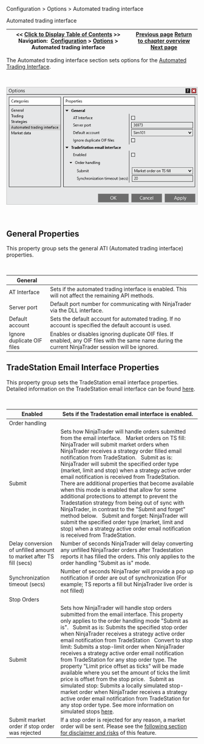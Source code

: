﻿


Configuration \> Options \> Automated trading interface






















Automated trading interface







| \<\< [Click to Display Table of Contents](options_ati.md) \>\> **Navigation:**     [Configuration](configuration-1.md) \> [Options](options-1.md) \> Automated trading interface | [Previous page](options_strategies-1.md) [Return to chapter overview](options-1.md) [Next page](options_marketdata-1.md) |
| --- | --- |











The Automated trading interface section sets options for the [Automated Trading Interface](automated_trading_interface_at-1.md).


 


![Options_AutomatedTradingInterface](options_automatedtradinginterface.png)


 


## General Properties


This property group sets the general ATI (Automated trading interface) properties.


 




| General |  |
| --- | --- |
| AT Interface | Sets if the automated trading interface is enabled. This will not affect the remaining API methods. |
| Server port | Default port number for communicating with NinjaTrader via the DLL interface. |
| Default account | Sets the default account for automated trading. If no account is specified the default account is used. |
| Ignore duplicate OIF files | Enables or disables ignoring duplicate OIF files. If enabled, any OIF files with the same name during the current NinjaTrader session will be ignored. |



## 


## TradeStation Email Interface Properties


This property group sets the TradeStation email interface properties. Detailed information on the TradeStation email interface can be found [here](tradestation_email_integration-1.htm "e").


 




| Enabled | Sets if the Tradestation email interface is enabled. |
| --- | --- |
| Order handling |  |
| Submit | Sets how NinjaTrader will handle orders submitted from the email interface.   Market orders on TS fill: NinjaTrader will submit market orders when NinjaTrader receives a strategy order filled email notification from TradeStation.   Submit as is: NinjaTrader will submit the specified order type (market, limit and stop) when a strategy active order email notification is received from TradeStation. There are additional properties that become available when this mode is enabled that allow for some additional protections to attempt to prevent the Tradestation strategy from being out of sync with NinjaTrader, in contrast to the "Submit and forget" method below.   Submit and forget:  NinjaTrader will submit the specified order type (market, limit and stop) when a strategy active order email notification is received from TradeStation. |
| Delay conversion of unfilled amount to market after TS fill (secs) | Number of seconds NinjaTrader will delay converting any unfilled NinjaTrader orders after Tradestation reports it has filled the orders. This only applies to the order handling "Submit as is" mode. |
| Synchronization timeout (secs) | Number of seconds NinjaTrader will provide a pop up notification if order are out of synchronization (For example; TS reports a fill but NinjaTrader live order is not filled) |
| Stop Orders |  |
| Submit | Sets how NinjaTrader will handle stop orders submitted from the email interface. This property only applies to the order handling mode "Submit as is".   Submit as is: Submits the specified stop order when NinjaTrader receives a strategy active order email notification from TradeStation   Convert to stop limit: Submits a stop\-limit order when NinjaTrader receives a strategy active order email notification from TradeStation for any stop order type. The property "Limit price offset as ticks" will be made available where you set the amount of ticks the limit price is offset from the stop price.   Submit as simulated stop: Submits a locally simulated stop\-market order when NinjaTrader receives a strategy active order email notification from TradeStation for any stop order type. See more information on simulated stops [here](simulated_stop_orders-1.md). |
| Submit market order if stop order was rejected | If a stop order is rejected for any reason, a market order will be sent. Please see the [following section for disclaimer and risks](stop_order_handling-1.md) of this feature. |









